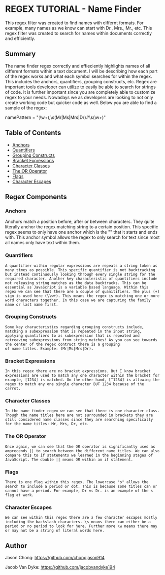# REGEX TUTORIAL - Name Finder

This regex filter was created to find names with differnt formats. For example, many names as we know can start with Dr., Mrs., Mr., etc. This regex filter was created to search for names within documents correctly and efficiently. 

## Summary

The name finder regex correctly and effieciently highlights names of all different formats within a text document. I will be describing how each part of the regex works and what each symbol searches for within the regex. This includes the anchors, quantifiers, grouping constructs, etc. Regex are important tools developer can utilize to easily be able to search for strings of code. It is further important since you are completely able to customize regex to your needs. Nowadays we as developers are looking to not only create working code but quicker code as well. Below you are able to find a sample of the regex: 

namePattern = "(\\w+),\\s(Mr|Ms|Mrs|Dr).?\\s(\\w+)"

## Table of Contents

- [Anchors](#anchors)
- [Quantifiers](#quantifiers)
- [Grouping Constructs](#grouping-constructs)
- [Bracket Expressions](#bracket-expressions)
- [Character Classes](#character-classes)
- [The OR Operator](#the-or-operator)
- [Flags](#flags)
- [Character Escapes](#character-escapes)

## Regex Components

### Anchors
   Anchors match a position before, after or between characters. They quite literally anchor the regex matching string to a certain position.  This specific regex seems to only have one anchor which is the "" that it starts and ends with. This anchor symbol allows the regex to only search for text since most all names only have text within them. 
### Quantifiers
    A quantifier within regular expressions are repeats a string token as many times as possible. This specific quantifier is not backtracking but instead continuously looking through every single string for the required character. Another key characteristic of quantifiers include not releasing string matches as the data backtracks. This can be essential as JavaScript is a variable based language. Within this regex we can see that there are a couple of quanitifiers. The plus (+) sign is used here (\\w+). This means the regex is matching one or more word characters together. In this case we are capturing the family name or last name first. 
### Grouping Constructs
    Some key characteristics regarding grouping constructs include, matching a subexpression that is repeated in the input string, applying quantifiers to as subexpression that is repeated and retreaving subexpressions from string matches! As you can see towards the center of the regex contruct there is a grouping
    of name titles. Example: (Mr|Ms|Mrs|Dr).
### Bracket Expressions
    In this regex there are no bracket expressions. But I know bracket expressions are used to match any one character within the bracket for example, [1234] is matched. On the other hand, [^1234] is allowing the regex to match any one single character BUT 1234 because of the carrot.  
### Character Classes
    In the name finder regex we can see that there is one character class. Though the name titles here are not surrounded in brackets they are still considered name classes since they are searching specifically for the name titles: Mr, Mrs, Dr, etc. 
### The OR Operator
    Once again, we can see that the OR operator is significantly used as amprecends || to search between the different name titles. We can also compare this to if statements we learned in the beginning stages of JavaScript. The double || means OR within an if statement. 
### Flags
    There is one flag within this regex. The lowercase "s" allows the search to include a period or dot. This is because some titles can or cannot have a period. For example, Dr vs Dr. is an example of the s flag at work. 
### Character Escapes
    We can see within this regex there are a few character escapes mostly including the backslash characters. \s means there can either be a period or no period to look for here. Further more \w means there may or may not be a string of literal words here. 
## Author
Jason Chong: 
https://github.com/chongjason914

Jacob Van Dyke: 
https://github.com/jacobvandyke194
